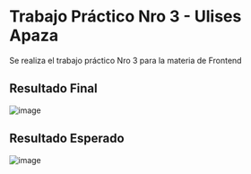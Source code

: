 # Trabajo Práctico Nro 3 - Ulises Apaza
Se realiza el trabajo práctico Nro 3 para la materia de Frontend

## Resultado Final
![image](https://github.com/user-attachments/assets/89f3388d-f404-4691-bab9-f199657114a9)

## Resultado Esperado
![image](https://github.com/user-attachments/assets/494710ba-1249-4df9-9985-05fed37577b0)
